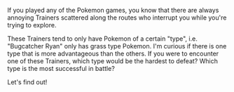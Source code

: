 If you played any of the Pokemon games, you know that there are always annoying Trainers scattered along the routes who interrupt you while you're trying to explore.

These Trainers tend to only have Pokemon of a certain "type", i.e. "Bugcatcher Ryan" only has grass type Pokemon. I'm curious if there is one type that is more advantageous than the others. If you were to encounter one of these Trainers, which type would be the hardest to defeat? Which type is the most successful in battle?

Let's find out!

